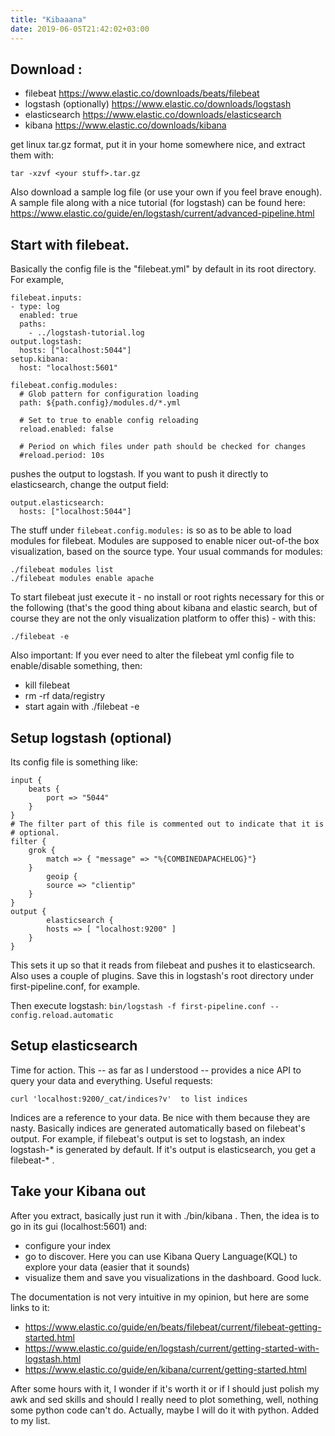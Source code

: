 ```yaml
---
title: "Kibaaana"
date: 2019-06-05T21:42:02+03:00
---
```



## Download :
- filebeat https://www.elastic.co/downloads/beats/filebeat
- logstash (optionally) https://www.elastic.co/downloads/logstash
- elasticsearch https://www.elastic.co/downloads/elasticsearch
- kibana https://www.elastic.co/downloads/kibana

get linux tar.gz format, put it in your home somewhere nice, and extract them with:
```
tar -xzvf <your stuff>.tar.gz
```

Also download a sample log file (or use your own if you feel brave enough). A sample file along with a nice tutorial (for logstash) can be found here: https://www.elastic.co/guide/en/logstash/current/advanced-pipeline.html

## Start with filebeat.
Basically the config file is the "filebeat.yml" by default in its root directory. For example,

```
filebeat.inputs:
- type: log
  enabled: true
  paths:
    - ../logstash-tutorial.log
output.logstash:
  hosts: ["localhost:5044"]
setup.kibana:
  host: "localhost:5601"

filebeat.config.modules:
  # Glob pattern for configuration loading
  path: ${path.config}/modules.d/*.yml

  # Set to true to enable config reloading
  reload.enabled: false

  # Period on which files under path should be checked for changes
  #reload.period: 10s
```

pushes the output to logstash. If you want to push it directly to elasticsearch, change the output field:

```
output.elasticsearch:
  hosts: ["localhost:5044"]
```

The stuff under `filebeat.config.modules:` is so as to be able to load modules for filebeat. Modules are supposed to enable nicer out-of-the box visualization, based on the source type. Your usual commands for modules:

```
./filebeat modules list
./filebeat modules enable apache
```

To start filebeat just execute it - no install or root rights necessary for this or the following (that's the good thing about kibana and elastic search, but of course they are not the only visualization platform to offer this) - with this:

```
./filebeat -e
```

Also important: If you ever need to alter the filebeat yml config file to enable/disable something, then:

* kill filebeat
* rm -rf data/registry
* start again with ./filebeat -e

## Setup logstash (optional)

Its config file is something like:
```
input {
    beats {
        port => "5044"
    }
}
# The filter part of this file is commented out to indicate that it is
# optional.
filter {
    grok {
        match => { "message" => "%{COMBINEDAPACHELOG}"}
    }
        geoip {
        source => "clientip"
    }
}
output {
        elasticsearch {
        hosts => [ "localhost:9200" ]
    }
}
```

This sets it up so that it reads from filebeat and pushes it to elasticsearch. Also uses a couple of plugins. Save this in logstash's root directory under first-pipeline.conf, for example.

Then execute logstash:
`bin/logstash -f first-pipeline.conf --config.reload.automatic`

## Setup elasticsearch

Time for action. This -- as far as I understood -- provides a nice API to query your data and everything. Useful requests:

```
curl 'localhost:9200/_cat/indices?v'  to list indices
```

Indices are a reference to your data. Be nice with them because they are nasty.
Basically indices are generated automatically based on filebeat's output. For example, if filebeat's output is set to logstash, an index logstash-* is generated by default. If it's output is elasticsearch, you get a filebeat-* .

## Take your Kibana out

After you extract, basically just run it with ./bin/kibana . Then, the idea is to go in its gui (localhost:5601) and:

- configure your index
- go to discover. Here you can use Kibana Query Language(KQL) to explore your data (easier that it sounds)
- visualize them and save you visualizations in the dashboard. Good luck.

The documentation is not very intuitive in my opinion, but here are some links to it:

- https://www.elastic.co/guide/en/beats/filebeat/current/filebeat-getting-started.html
- https://www.elastic.co/guide/en/logstash/current/getting-started-with-logstash.html
- https://www.elastic.co/guide/en/kibana/current/getting-started.html

After some hours with it, I wonder if it's worth it or if I should just polish my awk and sed skills and should I really need to plot something, well, nothing some python code can't do. Actually, maybe I will do it with python. Added to my list.
